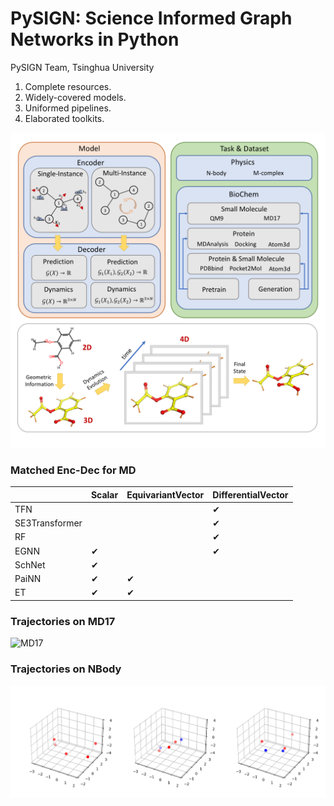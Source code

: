 # PySIGN: Science Informed Graph Networks in Python

PySIGN Team,  Tsinghua University

1. Complete resources.
2. Widely-covered models.
3. Uniformed pipelines.
4. Elaborated toolkits.

![Design](assets/pysign.png "Design")

### Matched Enc-Dec for MD

|                | Scalar   | EquivariantVector | DifferentialVector |
| -------------- | -------- | ----------------- | ------------------ |
| TFN            |          |                   | &#10004;           |
| SE3Transformer |          |                   | &#10004;           |
| RF             |          |                   | &#10004;           |
| EGNN           | &#10004; |                   | &#10004;           |
| SchNet         | &#10004; |                   |                    |
| PaiNN          | &#10004; | &#10004;          |                    |
| ET             | &#10004; | &#10004;          |                    |

### Trajectories on MD17

![MD17](assets/md17_dynamics.gif "MD17")


### Trajectories on NBody

![NBody](assets/nbody.gif "NBody")